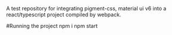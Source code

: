A test repository for integrating pigment-css, material ui v6 into a react/typescript project compiled by webpack.

#Running the project
npm i
npm start
